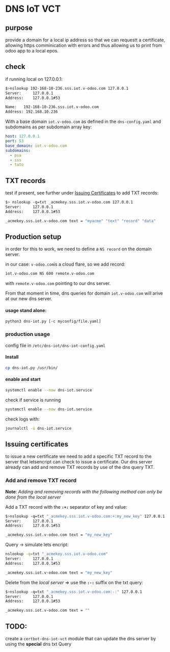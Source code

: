# DNS IoT VCT

## purpose

provide a domain for a local ip address so that we can requestt a certificate, allowing https comminication with errors and thus allowing us to print from odoo app to a local epos.

## check

if running local on 127.0.0.1:

```bash
$>nslookup 192-168-10-236.sss.iot.v-odoo.com 127.0.0.1
Server:		127.0.0.1
Address:	127.0.0.1#53

Name:	192-168-10-236.sss.iot.v-odoo.com
Address: 192.168.10.236
```


With a base domain `iot.v-odoo.com` as defined in the `dns-config.yaml` and subdomains as per subdomain array key:
```yaml
host: 127.0.0.1
port: 53
base_domain: iot.v-odoo.com
subdomains:
  - psa
  - sss
  - tato
```

## TXT records

test if present, see further under [Issuing Certificates](issuing_certificates) to add TXT records:

```bash
$> nslookup -q=txt _acmekey.sss.iot.v-odoo.com 127.0.0.1
Server:		127.0.0.1
Address:	127.0.0.1#53

_acmekey.sss.iot.v-odoo.com	text = "myacme" "text" "record" "data"
```

## Production setup

in order for this to work, we need to define a `NS record` on the domain server.

in our case: `v-odoo.com`is a cloud flare, so we add record:
```bash
ìot.v-odoo.com NS 600 remote.v-odoo.com
``` 
with `remote.v-odoo.com` pointing to our dns server.

From that moment in time, dns queries for domain `iot.v-odoo.com` will arive at our new dns server.


#### usage stand alone: 
```bash
python3 dns-iot.py [-c myconfig/file.yaml]
```

### production usage

config file in `/etc/dns-iot/dns-iot-config.yaml`

#### Install
```bash
cp dns-iot.py /usr/bin/
````

#### enable and start

```bash
systemctl enable --now dns-iot.service
```

check if service is running
```bash
systemctl enable --now dns-iot.service
```

check logs with:
```bash
journalctl -u dns-iot.service
```

## Issuing certificates

to issue a new certificate we need to add a specific TXT record to the server that letsencript can check to issue a certificate.
Our dns server already can add and remove TXT records by use of the dns query TXT.

### Add and remove TXT record

**Note**: *Adding and removing records with the following method can only be done from the local server*

Add a TXT record with the  **`:+:`** separator of key and value:
```bash
$>nslookup -q=txt "_acmekey.sss.iot.v-odoo.com:+:my_new_key" 127.0.0.1
Server:		127.0.0.1
Address:	127.0.0.1#53

_acmekey.sss.iot.v-odoo.com	text = "my_new_key"
```

Query -> simulate lets encript:
```bash
nslookup -q=txt "_acmekey.sss.iot.v-odoo.com"
Server:		127.0.0.1
Address:	127.0.0.1#53

_acmekey.sss.iot.v-odoo.com	text = "my_new_key"
```

Delete from the *local server* => use the **`:-:`** suffix on the txt query:
```bash
$>nslookup -q=txt "_acmekey.sss.iot.v-odoo.com:-:" 127.0.0.1
Server:		127.0.0.1
Address:	127.0.0.1#53

_acmekey.sss.iot.v-odoo.com	text = ""
```

## TODO:
 create a `certbot-dns-iot-vct` module that can update the dns server by using the **special** dns txt Query
